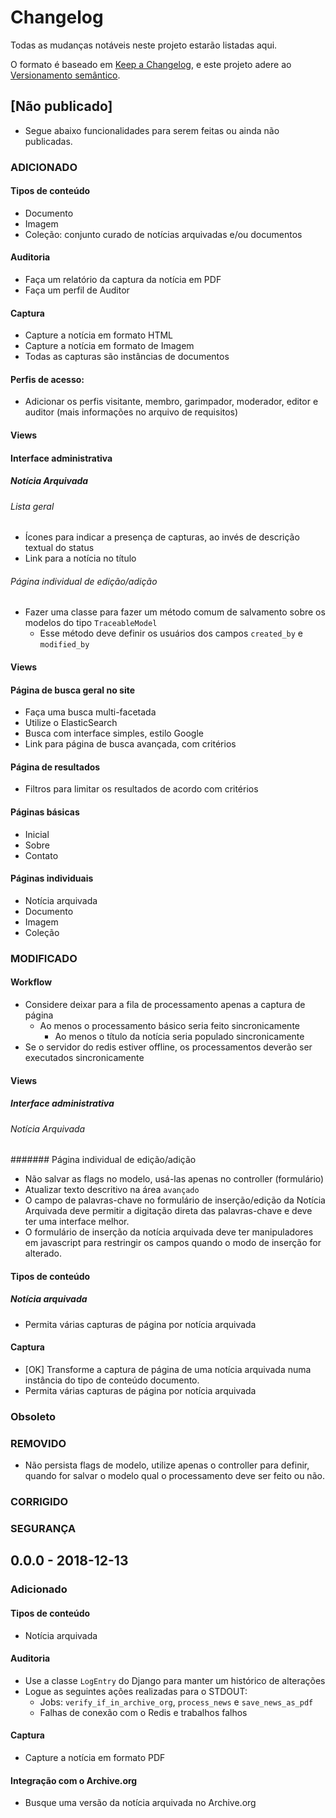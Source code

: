 # Changelog

Todas as mudanças notáveis neste projeto estarão listadas aqui.

O formato é baseado em [Keep a Changelog](https://keepachangelog.com/en/1.0.0/),
e este projeto adere ao [Versionamento semântico](https://semver.org/spec/v2.0.0.html).

## [Não publicado]

- Segue abaixo funcionalidades para serem feitas ou ainda não publicadas.

### ADICIONADO

#### Tipos de conteúdo

- Documento
- Imagem
- Coleção: conjunto curado de notícias arquivadas e/ou documentos

#### Auditoria

- Faça um relatório da captura da notícia em PDF
- Faça um perfil de Auditor

#### Captura

- Capture a notícia em formato HTML
- Capture a notícia em formato de Imagem
- Todas as capturas são instâncias de documentos

#### Perfis de acesso:

- Adicionar os perfis visitante, membro, garimpador, moderador, editor e auditor (mais informações no arquivo de
  requisitos)

#### Views

#### Interface administrativa
##### Notícia Arquivada
###### Lista geral
- Ícones para indicar a presença de capturas, ao invés de descrição textual do status
- Link para a notícia no título

###### Página individual de edição/adição
- Fazer uma classe para fazer um método comum de salvamento sobre os modelos do tipo `TraceableModel`
  - Esse método deve definir os usuários dos campos `created_by` e `modified_by`

#### Views

#### Página de busca geral no site
- Faça uma busca multi-facetada
- Utilize o ElasticSearch
- Busca com interface simples, estilo Google
- Link para página de busca avançada, com critérios

#### Página de resultados
- Filtros para limitar os resultados de acordo com critérios

#### Páginas básicas
  - Inicial
  - Sobre
  - Contato
#### Páginas individuais
  - Notícia arquivada
  - Documento
  - Imagem
  - Coleção

### MODIFICADO

#### Workflow
- Considere deixar para a fila de processamento apenas a captura de página
  - Ao menos o processamento básico seria feito sincronicamente
    - Ao menos o título da notícia seria populado sincronicamente
- Se o servidor do redis estiver offline, os processamentos deverão ser executados sincronicamente

#### Views
##### Interface administrativa
###### Notícia Arquivada
####### Página individual de edição/adição
- Não salvar as flags no modelo, usá-las apenas no controller (formulário)
- Atualizar texto descritivo na área `avançado`
- O campo de palavras-chave no formulário de inserção/edição da Notícia Arquivada deve permitir a digitação direta das
  palavras-chave e deve ter uma interface melhor.
- O formulário de inserção da notícia arquivada deve ter manipuladores em javascript para restringir os campos quando o
  modo de inserção for alterado.

#### Tipos de conteúdo
##### Notícia arquivada
- Permita várias capturas de página por notícia arquivada

#### Captura
- [OK] Transforme a captura de página de uma notícia arquivada numa instância do tipo de conteúdo documento.
- Permita várias capturas de página por notícia arquivada

### Obsoleto

### REMOVIDO
- Não persista flags de modelo, utilize apenas o controller para definir, quando for salvar o modelo qual o
  processamento deve ser feito ou não.

### CORRIGIDO

### SEGURANÇA

## 0.0.0 - 2018-12-13

### Adicionado

#### Tipos de conteúdo

- Notícia arquivada

#### Auditoria

- Use a classe `LogEntry` do Django para manter um histórico de alterações
- Logue as seguintes ações realizadas para o STDOUT:
  - Jobs: `verify_if_in_archive_org`, `process_news` e `save_news_as_pdf`
  - Falhas de conexão com o Redis e trabalhos falhos

#### Captura

- Capture a notícia em formato PDF

#### Integração com o Archive.org

- Busque uma versão da notícia arquivada no Archive.org
